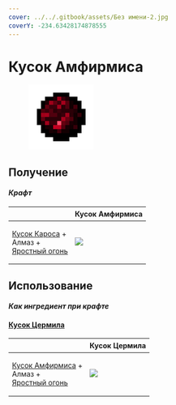 ```yaml
---
cover: ../../.gitbook/assets/Без имени-2.jpg
coverY: -234.63428174878555
---
```


# Кусок Амфирмиса

<figure><img src="../../.gitbook/assets/amthirmis_lump_128.png" alt=""><figcaption></figcaption></figure>

## Получение

#### _Крафт_

| ㅤ                                                                                                         |  Кусок Амфирмиса                               |
| --------------------------------------------------------------------------------------------------------- | ---------------------------------------------- |
| <p><a href="karos_lump.md">Кусок Кароса</a> +<br>Алмаз +<br><a href="fury_fire.md">Яростный огонь</a></p> | ![](../../.gitbook/assets/amthirmis\_lump.png) |

## Использование

#### _Как ингредиент при крафте_

#### [Кусок Цермила](cermile_lump.md)

| ㅤ                                                                                                                |  Кусок Цермила                               |
| ---------------------------------------------------------------------------------------------------------------- | -------------------------------------------- |
| <p><a href="amthirmis_lump.md">Кусок Амфирмиса</a> +<br>Алмаз +<br><a href="fury_fire.md">Яростный огонь</a></p> | ![](../../.gitbook/assets/cermile\_lump.png) |

